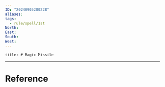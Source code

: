 ```yaml
---
ID: "20240905200228"
aliases: 
tags:
  - rule/spell/1st
North: 
East: 
South: 
West:
---
```

```toc
title: # Magic Missile
```

---

# Reference